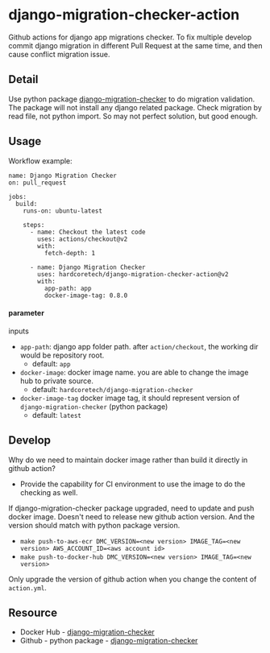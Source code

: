 django-migration-checker-action
===========
Github actions for django app migrations checker. To fix multiple develop commit 
django migration in different Pull Request at the same time, and then cause 
conflict migration issue.

## Detail
Use python package [django-migration-checker](https://github.com/tonyo/django-migration-checker) 
to do migration validation. The package will not install any django related package. 
Check migration by read file, not python import. So may not perfect solution, but good enough.


## Usage

Workflow example:
```
name: Django Migration Checker
on: pull_request

jobs:
  build:
    runs-on: ubuntu-latest

    steps:
      - name: Checkout the latest code
        uses: actions/checkout@v2
        with:
          fetch-depth: 1

      - name: Django Migration Checker
        uses: hardcoretech/django-migration-checker-action@v2
        with:
          app-path: app
          docker-image-tag: 0.8.0
```

#### parameter
inputs
* `app-path`: django app folder path. after `action/checkout`, the working dir would be repository root.
  * default: `app`
* `docker-image`: docker image name. you are able to change the image hub to private source.
  * default: `hardcoretech/django-migration-checker`
* `docker-image-tag` docker image tag, it should represent version of `django-migration-checker` (python package)
  * default: `latest`


## Develop
Why do we need to maintain docker image rather than build it directly in github action?
* Provide the capability for CI environment to use the image to do the checking as well.

If django-migration-checker package upgraded, need to update and push docker image. Doesn't need to release new github action version. And the version should match with python package version.
* `make push-to-aws-ecr DMC_VERSION=<new version> IMAGE_TAG=<new version> AWS_ACCOUNT_ID=<aws account id>`
* `make push-to-docker-hub DMC_VERSION=<new version> IMAGE_TAG=<new version>`

Only upgrade the version of github action when you change the content of `action.yml`.


## Resource
* Docker Hub - [django-migration-checker](https://hub.docker.com/r/hardcoretech/django-migration-checker)
* Github - python package - [django-migration-checker](https://github.com/tonyo/django-migration-checker)


